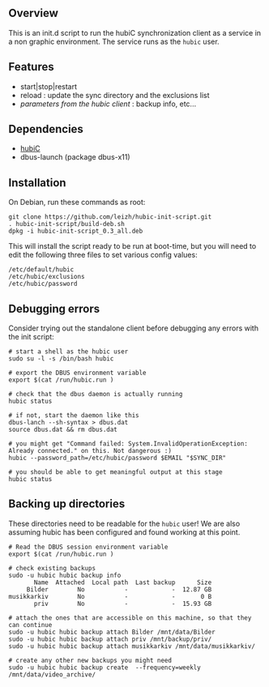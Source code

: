 Overview
--------
This is an init.d script to run the hubiC synchronization client as a service in a non graphic environment.
The service runs as the `hubic` user.

Features
--------
 * start|stop|restart
 * reload : update the sync directory and the exclusions list
 * *parameters from the hubic client* : backup info, etc...

Dependencies
------------
 * [hubiC](https://hubic.com/en/downloads)
 * dbus-launch (package dbus-x11)

Installation
------------
On Debian, run these commands as root:

    git clone https://github.com/leizh/hubic-init-script.git
    . hubic-init-script/build-deb.sh
    dpkg -i hubic-init-script_0.3_all.deb

This will install the script ready to be run at boot-time, but you will need to 
edit the following three files to set various config values:
```
/etc/default/hubic  
/etc/hubic/exclusions  
/etc/hubic/password
```

## Debugging errors
Consider trying out the standalone client before debugging any errors with the init script:
```
# start a shell as the hubic user
sudo su -l -s /bin/bash hubic

# export the DBUS environment variable
export $(cat /run/hubic.run )

# check that the dbus daemon is actually running
hubic status

# if not, start the daemon like this
dbus-lanch --sh-syntax > dbus.dat
source dbus.dat && rm dbus.dat

# you might get "Command failed: System.InvalidOperationException: Already connected." on this. Not dangerous :)
hubic --password_path=/etc/hubic/password $EMAIL "$SYNC_DIR"

# you should be able to get meaningful output at this stage
hubic status
```

## Backing up directories
These directories need to be readable for the `hubic` user! We are also assuming hubic has been 
configured and found working at this point.

```
# Read the DBUS session environment variable
export $(cat /run/hubic.run )

# check existing backups
sudo -u hubic hubic backup info
       Name  Attached  Local path  Last backup      Size
     Bilder        No           -            -  12.87 GB
musikkarkiv        No           -            -       0 B
       priv        No           -            -  15.93 GB

# attach the ones that are accessible on this machine, so that they can continue
sudo -u hubic hubic backup attach Bilder /mnt/data/Bilder
sudo -u hubic hubic backup attach priv /mnt/backup/priv/
sudo -u hubic hubic backup attach musikkarkiv /mnt/data/musikkarkiv/

# create any other new backups you might need
sudo -u hubic hubic backup create  --frequency=weekly /mnt/data/video_archive/
```
